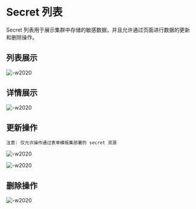 # Secret 列表

Secret 列表用于展示集群中存储的敏感数据，并且允许通过页面进行数据的更新和删除操作。

## 列表展示

![-w2020](../../../assets/configuration/secret_list.jpg)


## 详情展示

![-w2020](../../../assets/configuration/secret_detail.jpg)


## 更新操作

`注意: 仅允许操作通过表单模板集部署的 secret 资源`

![-w2020](../../../assets/configuration/update_secret_button.jpg)

![-w2020](../../../assets/configuration/update_secret.jpg)


## 删除操作

![-w2020](../../../assets/configuration/delete_secret.jpg)
